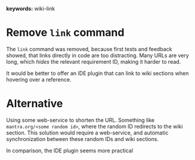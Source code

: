 **keywords:** wiki-link

# Remove `link` command

The `link` command was removed, because first tests and feedback showed,
that links directly in code are too distracting.
Many URLs are very long, which *hides* the relevant requirement ID, making it harder to read.

It would be better to offer an IDE plugin that can link to wiki sections when hovering over a reference.

# Alternative

Using some web-service to shorten the URL.
Something like `mantra.org/<some random id>`, where the random ID redirects to the wiki section.
This solution would require a web-service, and automatic synchronization between these random IDs and wiki sections.

In comparison, the IDE plugin seems more practical
